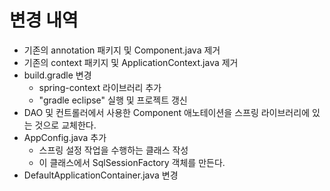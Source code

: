 # 변경 내역
- 기존의 annotation 패키지 및 Component.java 제거
- 기존의 context 패키지 및 ApplicationContext.java 제거
- build.gradle 변경
  - spring-context 라이브러리 추가
  - "gradle eclipse" 실행 및 프로젝트 갱신
- DAO 및 컨트롤러에서 사용한 Component 애노테이션을 스프링 라이브러리에 있는 것으로 교체한다.
- AppConfig.java 추가
  - 스프링 설정 작업을 수행하는 클래스 작성
  - 이 클래스에서 SqlSessionFactory 객체를 만든다.
- DefaultApplicationContainer.java 변경





